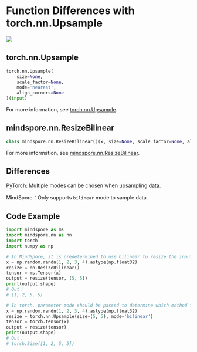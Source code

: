 # Function Differences with torch.nn.Upsample

<a href="https://gitee.com/mindspore/docs/blob/r1.9/docs/mindspore/source_en/note/api_mapping/pytorch_diff/ResizeBilinear.md" target="_blank"><img src="https://mindspore-website.obs.cn-north-4.myhuaweicloud.com/website-images/r1.9/resource/_static/logo_source_en.png"></a>

## torch.nn.Upsample

```python
torch.nn.Upsample(
    size=None,
    scale_factor=None,
    mode='nearest',
    align_corners=None
)(input)
```

For more information, see [torch.nn.Upsample](https://pytorch.org/docs/1.5.0/nn.html#torch.nn.Upsample).

## mindspore.nn.ResizeBilinear

```python
class mindspore.nn.ResizeBilinear()(x, size=None, scale_factor=None, align_corners=False)
```

For more information, see [mindspore.nn.ResizeBilinear](https://mindspore.cn/docs/en/r1.9/api_python/nn/mindspore.nn.ResizeBilinear.html#mindspore.nn.ResizeBilinear).

## Differences

PyTorch: Multiple modes can be chosen when upsampling data.

MindSpore：Only supports `bilinear` mode to sample data.

## Code Example

```python
import mindspore as ms
import mindspore.nn as nn
import torch
import numpy as np

# In MindSpore, it is predetermined to use bilinear to resize the input image.
x = np.random.randn(1, 2, 3, 4).astype(np.float32)
resize = nn.ResizeBilinear()
tensor = ms.Tensor(x)
output = resize(tensor, (5, 5))
print(output.shape)
# Out：
# (1, 2, 5, 5)

# In torch, parameter mode should be passed to determine which method to apply for resizing input image.
x = np.random.randn(1, 2, 3, 4).astype(np.float32)
resize = torch.nn.Upsample(size=(5, 5), mode='bilinear')
tensor = torch.tensor(x)
output = resize(tensor)
print(output.shape)
# Out：
# torch.Size([1, 2, 5, 5])
```